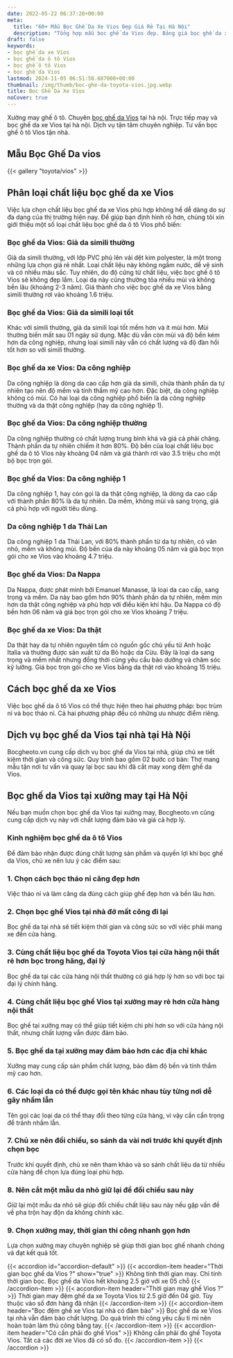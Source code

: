 ```yaml
---
date: 2022-05-22 06:37:28+00:00
meta:
  title: "60+ Mẫu Bọc Ghế Da Xe Vios Đẹp Giá Rẻ Tại Hà Nội"
  description: "Tổng hợp mẫu bọc ghế da Vios đẹp. Bảng giá bọc ghế da xe Vios. Những kinh nghiệm bọc ghế ô tô Vios. Chương trình khuyến mãi bọc ghế Toyota Vios"
draft: false
keywords:
- bọc ghế da xe Vios
- bọc ghế da ô tô Vios
- bọc ghế ô tô Vios
- bọc ghế da Vios
lastmod: 2024-11-05 06:51:58.687000+00:00
thumbnail: /img/thumb/boc-ghe-da-toyota-vios.jpg.webp
title: Bọc Ghế Da Xe Vios
noCover: true
---
```


Xưởng may ghế ô tô. Chuyên [bọc ghế da Vios](https://bocgheoto.vn/toyota/boc-ghe-da-xe-vios.html/) tại hà nội. Trực tiếp may và bọc ghế da xe Vios tại hà nội. Dịch vụ tận tâm chuyên nghiệp. Tư vấn bọc ghế ô tô Vios tận nhà.

## Mẫu Bọc Ghế Da vios
{{< gallery "toyota/vios" >}}

## Phân loại chất liệu bọc ghế da xe Vios

Việc lựa chọn chất liệu bọc ghế da xe Vios phù hợp không hề dễ dàng do sự đa dạng của thị trường hiện nay. Để giúp bạn định hình rõ hơn, chúng tôi xin giới thiệu một số loại chất liệu bọc ghế da ô tô Vios phổ biến:

### Bọc ghế da Vios: Giả da simili thường

Giả da simili thường, với lớp PVC phủ lên vải dệt kim polyester, là một trong những lựa chọn giá rẻ nhất. Loại chất liệu này không ngấm nước, dễ vệ sinh và có nhiều màu sắc. Tuy nhiên, do độ cứng từ chất liệu, việc bọc ghế ô tô Vios sẽ không đẹp lắm. Loại da này cũng thường tỏa nhiều mùi và không bền lâu (khoảng 2-3 năm). Giá thành cho việc bọc ghế da xe Vios bằng simili thường rơi vào khoảng 1.6 triệu.

### Bọc ghế da Vios: Giả da simili loại tốt

Khác với simili thường, giả da simili loại tốt mềm hơn và ít mùi hơn. Mùi thường biến mất sau 01 ngày sử dụng. Mặc dù vẫn còn mùi và độ bền kém hơn da công nghiệp, nhưng loại simili này vẫn có chất lượng và độ đàn hồi tốt hơn so với simili thường. 

### Bọc ghế da xe Vios: Da công nghiệp 

Da công nghiệp là dòng da cao cấp hơn giả da simili, chứa thành phần da tự nhiên tạo nên độ mềm và tính thẩm mỹ cao hơn. Đặc biệt, da công nghiệp không có mùi. Có hai loại da công nghiệp phổ biến là da công nghiệp thường và da thật công nghiệp (hay da công nghiệp 1).

### Bọc ghế da Vios: Da công nghiệp thường

Da công nghiệp thường có chất lượng trung bình khá và giá cả phải chăng. Thành phần da tự nhiên chiếm ít hơn 80%. Độ bền của loại chất liệu bọc ghế da ô tô Vios này khoảng 04 năm và giá thành rơi vào 3.5 triệu cho một bộ bọc trọn gói.

### Bọc ghế da Vios: Da công nghiệp 1

Da công nghiệp 1, hay còn gọi là da thật công nghiệp, là dòng da cao cấp với thành phần 80% là da tự nhiên. Da mềm, không mùi và sang trọng, giá cả phù hợp với người tiêu dùng.

### Da công nghiệp 1 da Thái Lan

Da công nghiệp 1 da Thái Lan, với 80% thành phần từ da tự nhiên, có vân nhỏ, mềm và không mùi. Độ bền của da này khoảng 05 năm và giá bọc trọn gói cho xe Vios vào khoảng 4.7 triệu.

### Bọc ghế da Vios: Da Nappa

Da Nappa, được phát minh bởi Emanuel Manasse, là loại da cao cấp, sang trọng và mềm. Da này bao gồm hơn 90% thành phần da tự nhiên, mềm mịn hơn da thật công nghiệp và phù hợp với điều kiện khí hậu. Da Nappa có độ bền hơn 06 năm và giá bọc trọn gói cho xe Vios khoảng 7 triệu.

### Bọc ghế da xe Vios: Da thật

Da thật hay da tự nhiên nguyên tấm có nguồn gốc chủ yếu từ Anh hoặc Italia và thường được sản xuất từ da Bò hoặc da Cừu. Đây là loại da sang trọng và mềm nhất nhưng đồng thời cũng yêu cầu bảo dưỡng và chăm sóc kỹ lưỡng. Giá bọc trọn gói cho xe Vios bằng da thật rơi vào khoảng 15 triệu.

## Cách bọc ghế da xe Vios

Việc bọc ghế da ô tô Vios có thể thực hiện theo hai phương pháp: bọc trùm nỉ và bọc tháo nỉ. Cả hai phương pháp đều có những ưu nhược điểm riêng.

## Dịch vụ bọc ghế da Vios tại nhà tại Hà Nội

Bocgheoto.vn cung cấp dịch vụ bọc ghế da Vios tại nhà, giúp chủ xe tiết kiệm thời gian và công sức. Quy trình bao gồm 02 bước cơ bản: Thợ mang mẫu tận nơi tư vấn và quay lại bọc sau khi đã cắt may xong đệm ghế da Vios.

## Bọc ghế da Vios tại xưởng may tại Hà Nội

Nếu bạn muốn chọn bọc ghế da Vios tại xưởng may, Bocgheoto.vn cũng cung cấp dịch vụ này với chất lượng đảm bảo và giá cả hợp lý.

### Kinh nghiệm bọc ghế da ô tô Vios

Để đảm bảo nhận được đúng chất lượng sản phẩm và quyền lợi khi bọc ghế da Vios, chủ xe nên lưu ý các điểm sau:

### 1. Chọn cách bọc tháo nỉ căng đẹp hơn
Việc tháo nỉ và làm căng da đúng cách giúp ghế đẹp hơn và bền lâu hơn.

### 2. Chọn bọc ghế Vios tại nhà đỡ mất công đi lại
Bọc ghế da tại nhà sẽ tiết kiệm thời gian và công sức so với việc phải mang xe đến cửa hàng.

### 3. Cùng chất liệu bọc ghế da Toyota Vios tại cửa hàng nội thất rẻ hơn bọc trong hãng, đại lý
Bọc ghế da tại các cửa hàng nội thất thường có giá hợp lý hơn so với bọc tại đại lý chính hãng.

### 4. Cùng chất liệu bọc ghế Vios tại xưởng may rẻ hơn cửa hàng nội thất
Bọc ghế tại xưởng may có thể giúp tiết kiệm chi phí hơn so với cửa hàng nội thất, nhưng chất lượng vẫn được đảm bảo.

### 5. Bọc ghế da tại xưởng may đảm bảo hơn các địa chỉ khác
Xưởng may cung cấp sản phẩm chất lượng, bảo đảm độ bền và tính thẩm mỹ cao hơn.

### 6. Các loại da có thể được gọi tên khác nhau tùy từng nơi dễ gây nhầm lẫn
Tên gọi các loại da có thể thay đổi theo từng cửa hàng, vì vậy cần cẩn trọng để tránh nhầm lẫn.

### 7. Chủ xe nên đối chiếu, so sánh da vài nơi trước khi quyết định chọn bọc
Trước khi quyết định, chủ xe nên tham khảo và so sánh chất liệu da từ nhiều cửa hàng để chọn lựa đúng loại phù hợp.

### 8. Nên cắt một mẫu da nhỏ giữ lại để đối chiếu sau này
Giữ lại một mẫu da nhỏ sẽ giúp đối chiếu chất liệu sau này nếu gặp vấn đề về pha trộn hay độn da không chính xác.

### 9. Chọn xưởng may, thời gian thi công nhanh gọn hơn
Lựa chọn xưởng may chuyên nghiệp sẽ giúp thời gian bọc ghế nhanh chóng và đạt kết quả tốt.

{{< accordion id="accordion-default" >}}
  {{< accordion-item header="Thời gian bọc ghế da Vios ?" show="true" >}}
    Không tính thời gian may. Chỉ tính thời gian bọc. Bọc ghế da Vios hết khoảng 2.5 giờ với xe 05 chỗ
  {{< /accordion-item >}}
  {{< accordion-item header="Thời gian may ghế Vios ?" >}}
    Thời gian may đệm ghế da xe Toyota Vios từ 2.5 giờ đến 04 giờ. Tùy thuộc vào số đơn hàng đã nhận
  {{< /accordion-item >}}
  {{< accordion-item header="Bọc đệm ghế xe Vios tại nhà có đảm bảo" >}}
    Bọc ghế da xe Vios tại nhà vẫn đảm bảo chất lượng. Do quá trình thi công yêu cầu tỉ mỉ nên hoàn toàn làm thủ công bằng tay.
  {{< /accordion-item >}}
  {{< accordion-item header="Có cần phải đo ghế Vios" >}}
    Không cần phải đo ghế Toyota Vios. Tất cả các đời xe Vios đã có số đo.
  {{< /accordion-item >}}
{{< /accordion >}}
